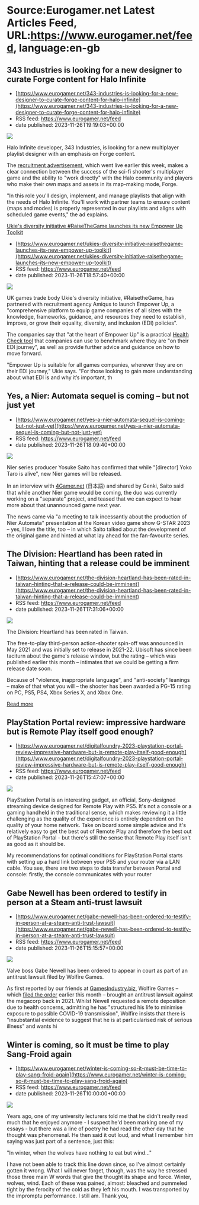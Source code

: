 # Source:Eurogamer.net Latest Articles Feed, URL:https://www.eurogamer.net/feed, language:en-gb

## 343 Industries is looking for a new designer to curate Forge content for Halo Infinite
 - [https://www.eurogamer.net/343-industries-is-looking-for-a-new-designer-to-curate-forge-content-for-halo-infinite](https://www.eurogamer.net/343-industries-is-looking-for-a-new-designer-to-curate-forge-content-for-halo-infinite)
 - RSS feed: https://www.eurogamer.net/feed
 - date published: 2023-11-26T19:19:03+00:00

<img src="https://assetsio.reedpopcdn.com/halo-infinite-photo-1382120.jpg?width=1920&amp;height=1920&amp;fit=bounds&amp;quality=80&amp;format=jpg&amp;auto=webp" /> <p>Halo Infinite developer, 343 Industries, is looking for a new multiplayer playlist designer with an emphasis on Forge content.
</p><p>The <a href="https://jobs.careers.microsoft.com/global/en/job/1662143/multiplayer-playlist-designer">recruitment advertisement</a>, which went live earlier this week, makes a clear connection between the success of the sci-fi shooter's multiplayer game and the ability to "work directly" with the Halo community and players who make their own maps and assets in its map-making mode, Forge.
</p><p>"In this role you'll design, implement, and manage playlists that align with the needs of Halo Infinite. You'll work with partner teams to ensure content (maps and modes) is properly represented in our playlists and aligns with scheduled game events," the ad explains. 
</p> <p><a href="https://www.e

## Ukie's diversity initiative #RaiseTheGame launches its new Empower Up Toolkit
 - [https://www.eurogamer.net/ukies-diversity-initiative-raisethegame-launches-its-new-empower-up-toolkit](https://www.eurogamer.net/ukies-diversity-initiative-raisethegame-launches-its-new-empower-up-toolkit)
 - RSS feed: https://www.eurogamer.net/feed
 - date published: 2023-11-26T18:57:40+00:00

<img src="https://assetsio.reedpopcdn.com/unnamed_SCIeV5K.png?width=1920&amp;height=1920&amp;fit=bounds&amp;quality=80&amp;format=jpg&amp;auto=webp" /> <p>UK games trade body Ukie's diversity initiative, #RaisetheGame, has partnered with recruitment agency Amiqus to launch Empower Up, a "comprehensive platform to equip game companies of all sizes with the knowledge, frameworks, guidance, and resources they need to establish, improve, or grow their equality, diversity, and inclusion (EDI) policies".
</p><p>The companies say that "at the heart of Empower Up" is a practical <a href="https://empower-up.com/health-check/">Health Check tool</a> that companies can use to benchmark where they are "on their EDI journey", as well as provide further advice and guidance on how to move forward. 
</p><p>"Empower Up is suitable for all games companies, wherever they are on their EDI journey," Ukie says. "For those looking to gain more understanding about what EDI is and why it&rsquo;s important, th

## Yes, a Nier: Automata sequel is coming – but not just yet
 - [https://www.eurogamer.net/yes-a-nier-automata-sequel-is-coming-but-not-just-yet](https://www.eurogamer.net/yes-a-nier-automata-sequel-is-coming-but-not-just-yet)
 - RSS feed: https://www.eurogamer.net/feed
 - date published: 2023-11-26T18:09:40+00:00

<img src="https://assetsio.reedpopcdn.com/Message-from-NieR_-Automata-director-Yoko-Taro-(multi-language-subtitles)-0-0-screenshot.png?width=1920&amp;height=1920&amp;fit=bounds&amp;quality=80&amp;format=jpg&amp;auto=webp" /> <p>Nier series producer Yosuke Saito has confirmed that while "[director] Yoko Taro is alive", new Nier games will be released.
</p><p>In an interview with <a href="https://www.4gamer.net/games/353/G035315/20231119003/">4Gamer.net</a> (日本語) and shared by Genki, Saito said that while another Nier game would be coming, the duo was currently working on a "separate" project, and teased that we can expect to hear more about that unannounced game next year.
</p><p>The news came via "a meeting to talk incessantly about the production of Nier Automata" presentation at the Korean video game show G-STAR 2023 &ndash; yes, I love the title, too &ndash; in which Saito talked about the development of the original game and hinted at what lay ahead for the fan-favourite series.


## The Division: Heartland has been rated in Taiwan, hinting that a release could be imminent
 - [https://www.eurogamer.net/the-division-heartland-has-been-rated-in-taiwan-hinting-that-a-release-could-be-imminent](https://www.eurogamer.net/the-division-heartland-has-been-rated-in-taiwan-hinting-that-a-release-could-be-imminent)
 - RSS feed: https://www.eurogamer.net/feed
 - date published: 2023-11-26T17:31:06+00:00

<img src="https://assetsio.reedpopcdn.com/Heartland_DivDay_Extraction_Day.jpg?width=1920&amp;height=1920&amp;fit=bounds&amp;quality=80&amp;format=jpg&amp;auto=webp" /> <p>The Division: Heartland has been rated in Taiwan.
</p><p>The free-to-play third-person action-shooter spin-off was announced in May 2021 and was initially set to release in 2021-22. Ubisoft has since been taciturn about the game's release window, but the rating &ndash; which was published earlier this month &ndash; intimates that we could be getting a firm release date soon.
</p><p>Because of "violence, inappropriate language", and "anti-society" leanings &ndash; make of that what you will &ndash; the shooter has been awarded a PG-15 rating on PC, PS5, PS4, Xbox Series X, and Xbox One.
</p> <p><a href="https://www.eurogamer.net/the-division-heartland-has-been-rated-in-taiwan-hinting-that-a-release-could-be-imminent">Read more</a></p>

## PlayStation Portal review: impressive hardware but is Remote Play itself good enough?
 - [https://www.eurogamer.net/digitalfoundry-2023-playstation-portal-review-impressive-hardware-but-is-remote-play-itself-good-enough](https://www.eurogamer.net/digitalfoundry-2023-playstation-portal-review-impressive-hardware-but-is-remote-play-itself-good-enough)
 - RSS feed: https://www.eurogamer.net/feed
 - date published: 2023-11-26T15:47:07+00:00

<img src="https://assetsio.reedpopcdn.com/portal-site_SdKPyBt.jpg?width=1920&amp;height=1920&amp;fit=bounds&amp;quality=80&amp;format=jpg&amp;auto=webp" /> <p>
PlayStation Portal is an interesting gadget, an official, Sony-designed streaming device designed for Remote Play with PS5. It's not a console or a gaming handheld in the traditional sense, which makes reviewing it a little challenging as the quality of the experience is entirely dependent on the quality of your home network. Take on board some simple advice and it's relatively easy to get the best out of Remote Play and therefore the best out of PlayStation Portal - but there's still the sense that Remote Play itself isn't as good as it should be. 
</p><p>
My recommendations for optimal conditions for PlayStation Portal starts with setting up a hard link between your PS5 and your router via a LAN cable. You see, there are two steps to data transfer between Portal and console: firstly, the console communicates with your router

## Gabe Newell has been ordered to testify in person at a Steam anti-trust lawsuit
 - [https://www.eurogamer.net/gabe-newell-has-been-ordered-to-testify-in-person-at-a-steam-anti-trust-lawsuit](https://www.eurogamer.net/gabe-newell-has-been-ordered-to-testify-in-person-at-a-steam-anti-trust-lawsuit)
 - RSS feed: https://www.eurogamer.net/feed
 - date published: 2023-11-26T15:15:57+00:00

<img src="https://assetsio.reedpopcdn.com/steam_ROoZJs3.jpg?width=1920&amp;height=1920&amp;fit=bounds&amp;quality=80&amp;format=jpg&amp;auto=webp" /> <p>Valve boss Gabe Newell has been ordered to appear in court as part of an antitrust lawsuit filed by Wolfire Games.
</p><p>As first reported by our friends at <a href="https://www.gamesindustry.biz/gabe-newell-ordered-to-make-in-person-deposition-for-valve-v-wolfire-games-lawsuit">GamesIndustry.biz</a>, Wolfire Games &ndash; which <a href="https://cases.justia.com/federal/district-courts/washington/wawdce/2:2021cv00563/298754/170/0.pdf">filed the order</a> earlier this month &ndash; brought an antitrust lawsuit against the megacorp back in 2021. Whilst Newell requested a remote deposition due to health concerns, admitting he has "structured his life to minimise exposure to possible COVID-19 transmission", Wolfire insists that there is "insubstantial evidence to suggest that he is at particularised risk of serious illness" and wants hi

## Winter is coming, so it must be time to play Sang-Froid again
 - [https://www.eurogamer.net/winter-is-coming-so-it-must-be-time-to-play-sang-froid-again](https://www.eurogamer.net/winter-is-coming-so-it-must-be-time-to-play-sang-froid-again)
 - RSS feed: https://www.eurogamer.net/feed
 - date published: 2023-11-26T10:00:00+00:00

<img src="https://assetsio.reedpopcdn.com/Sang-Froid-1.jpg?width=1920&amp;height=1920&amp;fit=bounds&amp;quality=80&amp;format=jpg&amp;auto=webp" /> <p>
Years ago, one of my university lecturers told me that he didn't really read much that he enjoyed anymore - I suspect he'd been marking one of my essays - but there was a line of poetry he had read the other day that he thought was phenomenal. He then said it out loud, and what I remember him saying was just part of a sentence, just this:
</p><p>
"In winter, when the wolves have nothing to eat but wind..."
</p><p>
I have not been able to track this line down since, so I've almost certainly gotten it wrong. What I will never forget, though, was the way he stressed those three main W words that give the thought its shape and force. Winter, wolves, wind. Each of these was pained, almost: bleached and pummeled tight by the ferocity of the cold as they left his mouth. I was transported by the impromptu performance. I still am. Thank you, 

